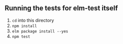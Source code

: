 ## Running the tests for elm-test itself

1. `cd` into this directory
2. `npm install`
3. `elm package install --yes`
4. `npm test`
